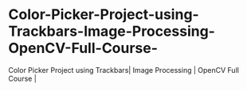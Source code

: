 # Color-Picker-Project-using-Trackbars-Image-Processing-OpenCV-Full-Course-
Color Picker Project using Trackbars| Image Processing | OpenCV Full Course |
